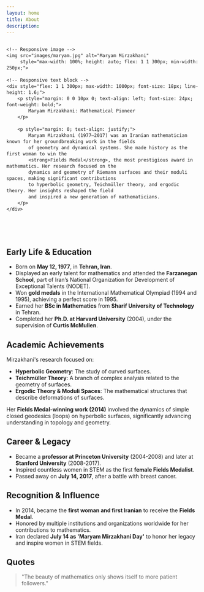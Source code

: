 ```yaml
---
layout: home
title: About
description: 
---
```


<!-- Responsive container -->
<div style="display: flex; flex-wrap: wrap; align-items: flex-start; width: 100%; gap: 20px;">

    <!-- Responsive image -->
    <img src="images/maryam.jpg" alt="Maryam Mirzakhani"
         style="max-width: 100%; height: auto; flex: 1 1 300px; min-width: 250px;">

    <!-- Responsive text block -->
    <div style="flex: 1 1 300px; max-width: 1000px; font-size: 18px; line-height: 1.6;">
        <p style="margin: 0 0 10px 0; text-align: left; font-size: 24px; font-weight: bold;">
            Maryam Mirzakhani: Mathematical Pioneer
        </p>

        <p style="margin: 0; text-align: justify;">
            Maryam Mirzakhani (1977–2017) was an Iranian mathematician known for her groundbreaking work in the fields 
            of geometry and dynamical systems. She made history as the first woman to win the 
            <strong>Fields Medal</strong>, the most prestigious award in mathematics. Her research focused on the 
            dynamics and geometry of Riemann surfaces and their moduli spaces, making significant contributions 
            to hyperbolic geometry, Teichmüller theory, and ergodic theory. Her insights reshaped the field 
            and inspired a new generation of mathematicians.
        </p>
    </div>
</div>

<br><br>

## Early Life & Education

- Born on **May 12, 1977**, in **Tehran, Iran**.
- Displayed an early talent for mathematics and attended the **Farzanegan School**, part of Iran’s National Organization for Development of Exceptional Talents (NODET).
- Won **gold medals** in the International Mathematical Olympiad (1994 and 1995), achieving a perfect score in 1995.
- Earned her **BSc in Mathematics** from **Sharif University of Technology** in Tehran.
- Completed her **Ph.D. at Harvard University** (2004), under the supervision of **Curtis McMullen**.

## Academic Achievements

Mirzakhani's research focused on:

- **Hyperbolic Geometry**: The study of curved surfaces.
- **Teichmüller Theory**: A branch of complex analysis related to the geometry of surfaces.
- **Ergodic Theory & Moduli Spaces**: The mathematical structures that describe deformations of surfaces.

Her **Fields Medal-winning work (2014)** involved the dynamics of simple closed geodesics (loops) on hyperbolic surfaces, significantly advancing understanding in topology and geometry.

## Career & Legacy

- Became a **professor at Princeton University** (2004-2008) and later at **Stanford University** (2008-2017).
- Inspired countless women in STEM as the first **female Fields Medalist**.
- Passed away on **July 14, 2017**, after a battle with breast cancer.

## Recognition & Influence

- In 2014, became the **first woman and first Iranian** to receive the **Fields Medal**.
- Honored by multiple institutions and organizations worldwide for her contributions to mathematics.
- Iran declared **July 14 as 'Maryam Mirzakhani Day'** to honor her legacy and inspire women in STEM fields.

## Quotes

> "The beauty of mathematics only shows itself to more patient followers."
